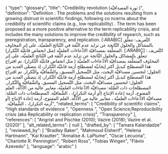 {
    "type": "glossary",
    "title": "Credibility revolution (ثورة المصداقيَّة )",
    "definition": "Definition :  The problems and the solutions resulting from a growing distrust in scientific findings, following co ncerns about the credibility of scientific claims (e.g., low replicability) . The term has been proposed as a more positive alternative to the term replicability crisis, and includes the many solutions to improve the credibility of research, such as preregistration, transparency, and replication. [:ARABIC] التَّعريف: تتعلَّق بالمشاكل والحلول النَّاتجة عن تزايد عدم الثِّقة في النَّتائج العلميَّة، على إثر المخاوف المتعلِّقة بمصداقيّة الادِّعاءات العلميَّة (مثل انخفاض قابليَّة التِّكرار). [:ARABIC] التَّعريف : تتعلَّق بالمشاكل والحلول النَّاتجة عن تزايد عدم الثِّقة في النَّتائج العلميَّة، على إثر المخاوف المتعلِّقة بمصداقيّة الادِّعاءات العلميَّة ( مثل انخفاض قابليَّة التِّكرار). تم اقتراح هذا المصطلح كبديل أكثر إيجابيَّة لمصطلح أزمة قابليَّة التِّكرار، إذ يتضمَّن العديد من الحلول؛ لتحسين مصداقيَّة البحث، مثل التَّسجيل المسبق، والشَّفافيَّة والتِّكرار. تم اقتراح هذا المصطلح كبديل أكثر إيجابيَّة لمصطلح أزمة قابليَّة التِّكرار، إذ يتضمَّن العديد من الحلول؛ لتحسين مصداقيَّة البحث، مثل التَّسجيل المسبق، والشَّفافيَّة والتِّكرار. المصطلحات ذات الصِّلة: مصداقيَّة الادِّعاءات العلميَّة، معايير عالية من الأدِّلَّة، العلم المفتوح، أزمة إعادة الإنتاج (أو أزمة التكرار)، ، الشَّفافيَّة. ‏ المصطلحات ذات الصِّلة: مصداقيَّة الادِّعاءات العلميَّة ، معايير عالية من الأدِّلَّة، العلم المفتوح، أزمة إعادة الإنتاج (أو أزمة التكرار)، ، الشَّفافيَّة. ‏",
    "related_terms": [
        "Credibility of scientific claims",
        "High standards of evidence ",
        "Openness ",
        "Open Science;Reproducibility crisis (aka Replicability or replication crisis)",
        "Transparency"
    ],
    "references": [
        "Angrist and Pischke (2010); Vazire (2018); Vazire et al. (2020)"
    ],
    "alt_related_terms": [
        null
    ],
    "drafted_by": [
        "Tamara Kalandadze"
    ],
    "reviewed_by": [
        "Bradley Baker",
        "Mahmoud Elsherif",
        "Helena Hartmann",
        "Kai Krautter",
        "Annalise A. LaPlume",
        "Oscar Lecuona",
        "Charlotte R. Pennington",
        "Robert Ross",
        "Tobias Wingen",
        "Flávio Azevedo"
    ],
    "language": "arabic"
}